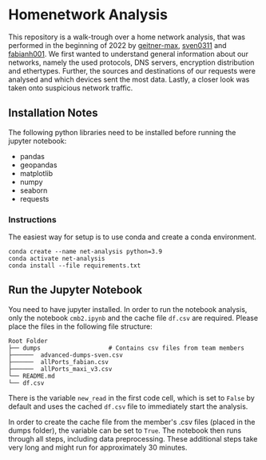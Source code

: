 # Homenetwork Analysis

This repository is a walk-trough over a home network analysis, that was performed in the beginning of 2022 by [geitner-max](https://github.com/geitner-max), [sven0311](https://github.com/sven0311) and [fabianh001](https://github.com/fabianh001).
We first wanted to understand general information about our networks, namely the used protocols, DNS servers, encryption distribution and ethertypes. Further, the sources and destinations of our requests were analysed and which devices sent the most data. Lastly, a closer look was taken onto suspicious network traffic.

## Installation Notes 

The following python libraries need to be installed before running the jupyter notebook:
- pandas
- geopandas
- matplotlib
- numpy
- seaborn
- requests

### Instructions
The easiest way for setup is to use conda and create a conda environment.

```
conda create --name net-analysis python=3.9
conda activate net-analysis
conda install --file requirements.txt
```

## Run the Jupyter Notebook

You need to have jupyter installed.
In order to run the notebook analysis, only the notebook `cmb2.ipynb` and the cache file `df.csv` are required. Please place the files in the following file structure:

```
Root Folder
├── dumps                   # Contains csv files from team members
├──────  advanced-dumps-sven.csv
├──────  allPorts_fabian.csv
├──────  allPorts_maxi_v3.csv
└── README.md
└── df.csv
```



There is the variable `new_read` in the first code cell, which is set to `False` by default and uses the cached `df.csv` file to immediately start the analysis. 

In order to create the cache file from the member's .csv files (placed in the dumps folder), the variable can be set to `True`. The notebook then runs through all steps, including data preprocessing. These additional steps take very long and might run for approximately 30 minutes.
